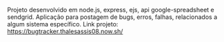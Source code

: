 Projeto desenvolvido em node.js, express, ejs, api google-spreadsheet e sendgrid. Aplicação para postagem de bugs, erros, falhas, relacionados a algum sistema específico.
Link projeto: https://bugtracker.thalesassis08.now.sh/
